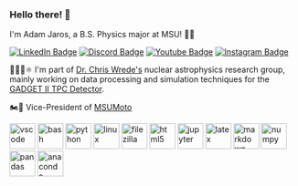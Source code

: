 ### Hello there! 👋

I'm Adam Jaros, a B.S. Physics major at MSU! 💚🤍

[![LinkedIn Badge](https://img.shields.io/badge/LinkedIn-Profile-informational?style=flat&logo=linkedin&logoColor=white&color=1CA2F1)](https://www.linkedin.com/in/jaros-adam/)
[![Discord Badge](https://img.shields.io/badge/Discord-Profile-informationl?style=flat&logo=discord&logoColor=white&color=404EED)](https://www.discord.com/users/adam1441/)
[![Youtube Badge](https://img.shields.io/badge/Youtube-Recommended-informational?style=flat&logo=youtube&logoColor=white&color=F50000)](https://www.youtube.com/playlist?list=PLmwxJQlNexn94uXLSKS4lmoXxip8atV6v)
[![Instagram Badge](https://img.shields.io/badge/Instagram-Profile-informational?style=flat&logo=instagram&logoColor=white&color=DB0097)](https://www.instagram.com/adamjaros2/)

👨‍🔬✨⚛  I'm part of [Dr. Chris Wrede's](https://people.nscl.msu.edu/~wrede/) nuclear astrophysics research group, mainly working on data processing and simulation techniques for the [GADGET II TPC Detector](https://wikihost.nscl.msu.edu/protondetector/lib/exe/fetch.php?media=lecm-ruchi-5august.pdf). 

🏍💨 Vice-President of [MSUMoto](https://www.instagram.com/msumotoclub/)


<p align="left">
  <img src="https://cdn.jsdelivr.net/gh/devicons/devicon/icons/vscode/vscode-original.svg" alt="vscode" width="45" height="45"/>
  <img src="https://cdn.jsdelivr.net/gh/devicons/devicon/icons/bash/bash-original.svg" alt="bash" width="45" height="45"/>
  <img src="https://cdn.jsdelivr.net/gh/devicons/devicon/icons/python/python-original.svg" alt="python" width="45" height="45"/>
  <img src="https://cdn.jsdelivr.net/gh/devicons/devicon/icons/linux/linux-original.svg" alt="linux" width="45" height="45"/>
  <img src="https://cdn.jsdelivr.net/gh/devicons/devicon/icons/filezilla/filezilla-plain.svg" alt="filezilla" width="45" height="45"/>
  <img src="https://cdn.jsdelivr.net/gh/devicons/devicon/icons/html5/html5-plain.svg" alt="html5" width="45" height="45"/>
  <img src="https://cdn.jsdelivr.net/gh/devicons/devicon/icons/jupyter/jupyter-original.svg" alt="jupyter" width="45" height="45"/>
  <img src="https://cdn.jsdelivr.net/gh/devicons/devicon/icons/latex/latex-original.svg" alt="latex" width="45" height="45"/>
  <img src="https://cdn.jsdelivr.net/gh/devicons/devicon/icons/markdown/markdown-original.svg" alt="markdown" width="45" height="45"/>
  <img src="https://cdn.jsdelivr.net/gh/devicons/devicon/icons/numpy/numpy-original.svg" alt="numpy" width="45" height="45"/>
  <img src="https://cdn.jsdelivr.net/gh/devicons/devicon/icons/pandas/pandas-original.svg" alt="pandas" width="45" height="45"/>
  <img src="https://cdn.jsdelivr.net/gh/devicons/devicon/icons/anaconda/anaconda-original.svg" alt="anaconda" width="45" height="45"/>
</p>
